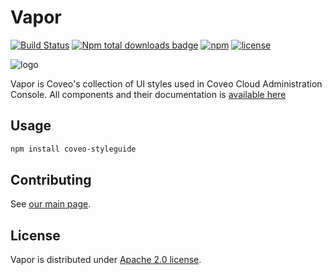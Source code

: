# Vapor

[![Build Status](https://img.shields.io/travis/coveo/vapor.svg?style=flat-square)](https://travis-ci.org/coveo/vapor)
[![Npm total downloads badge](https://img.shields.io/npm/dt/coveo-styleguide.svg?style=flat-square)](https://www.npmjs.com/package/coveo-styleguide)
[![npm](https://img.shields.io/npm/v/coveo-styleguide.svg?maxAge=2592000&style=flat-square)](https://www.npmjs.com/package/coveo-styleguide)
[![license](https://img.shields.io/hexpm/l/plug.svg?style=flat-square)](../../LICENSE)

![logo](vapor.gif)

Vapor is Coveo's collection of UI styles used in Coveo Cloud Administration Console. All components and their documentation is [available here](https://static.cloud.coveo.com/react-vapor/index.html)

## Usage

```bash
npm install coveo-styleguide
```

## Contributing

See [our main page](https://github.com/coveo/react-vapor#react-vapor).

## License

Vapor is distributed under [Apache 2.0 license](../../LICENSE).
